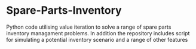 # Spare-Parts-Inventory
 Python code utilising value iteration to solve a range of spare parts inventory managament problems. In addition the repository includes script for simulating a potential inventory scenario and a range of other features
